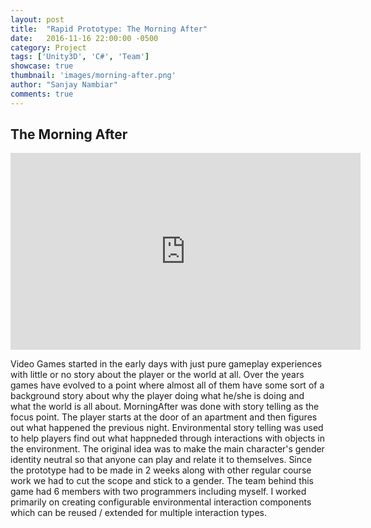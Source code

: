 ```yaml
---
layout: post
title:  "Rapid Prototype: The Morning After"
date:   2016-11-16 22:00:00 -0500
category: Project
tags: ['Unity3D', 'C#', 'Team']
showcase: true
thumbnail: 'images/morning-after.png'
author: "Sanjay Nambiar"
comments: true
---
```


## The Morning After

<div class='embed-container'>
	<iframe width="560" height="315" src="https://www.youtube.com/embed/ia-tO6W9E9k" frameborder="0" allowfullscreen></iframe>
</div>

Video Games started in the early days with just pure gameplay experiences with little or no story about the player or the world at all. Over
the years games have evolved to a point where almost all of them have some sort of a background story about why the player doing what he/she
is doing and what the world is all about. MorningAfter was done with story telling as the focus point. The player starts at the door of an
apartment and then figures out what happened the previous night. Environmental story telling was used to help players find out what happneded
through interactions with objects in the environment. The original idea was to make the main character's gender identity neutral so that anyone
can play and relate it to themselves. Since the prototype had to be made in 2 weeks along with other regular course work we had to cut the scope
and stick to a gender. The team behind this game had 6 members with two programmers including myself. I worked primarily on creating configurable
environmental interaction components which can be reused / extended for multiple interaction types.